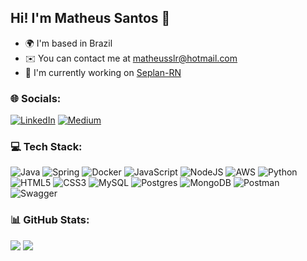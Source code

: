 ## Hi! I'm Matheus Santos 👋

* 🌍  I'm based in Brazil
* ✉️  You can contact me at [matheusslr@hotmail.com](mailto:matheusslr@hotmail.com)
* 🚀  I'm currently working on [Seplan-RN](http://www.seplan.rn.gov.br/)

### 🌐 Socials:
[![LinkedIn](https://img.shields.io/badge/LinkedIn-0077B5?style=for-the-badge&logo=linkedin&logoColor=white)](https://www.linkedin.com/in/matheusslr/) 
[![Medium](https://img.shields.io/badge/Medium-12100E?style=for-the-badge&logo=medium&logoColor=white)](https://medium.com/@matheus.santos.016) 

### 💻 Tech Stack:
![Java](https://img.shields.io/badge/Java-ED8B00?style=for-the-badge&logo=java&logoColor=white)
![Spring](https://img.shields.io/badge/Spring-6DB33F?style=for-the-badge&logo=spring&logoColor=white)
![Docker](https://img.shields.io/badge/Docker-2496ED?style=for-the-badge&logo=docker&logoColor=white)
![JavaScript](https://img.shields.io/badge/JavaScript-F7DF1E?style=for-the-badge&logo=javascript&logoColor=black)
![NodeJS](https://img.shields.io/badge/Node.js-43853D?style=for-the-badge&logo=node.js&logoColor=white)
![AWS](https://img.shields.io/badge/Amazon_AWS-232F3E?style=for-the-badge&logo=amazon-aws&logoColor=white)
![Python](https://img.shields.io/badge/Python-3776AB?style=for-the-badge&logo=python&logoColor=white)
![HTML5](https://img.shields.io/badge/HTML5-E34F26?style=for-the-badge&logo=html5&logoColor=white)
![CSS3](https://img.shields.io/badge/CSS3-1572B6?style=for-the-badge&logo=css3&logoColor=white)
![MySQL](https://img.shields.io/badge/MySQL-00000F?style=for-the-badge&logo=mysql&logoColor=white)
![Postgres](https://img.shields.io/badge/PostgreSQL-316192?style=for-the-badge&logo=postgresql&logoColor=white)
![MongoDB](https://img.shields.io/badge/MongoDB-4EA94B?style=for-the-badge&logo=mongodb&logoColor=white)
![Postman](https://img.shields.io/badge/Postman-FF6C37?style=for-the-badge&logo=postman&logoColor=white)
![Swagger](https://img.shields.io/badge/-Swagger-%23Clojure?style=for-the-badge&logo=swagger&logoColor=white)

### 📊 GitHub Stats:
[![](https://github-readme-stats.vercel.app/api?username=matheusslr&show_icons=true&theme=dark#gh-dark-mode-only)](https://github.com/matheusslr/github-readme-stats#gh-dark-mode-only)
![](https://github-readme-stats.vercel.app/api/top-langs/?username=matheusslr&layout=compact&theme=dark#gh-dark-mode-only)
